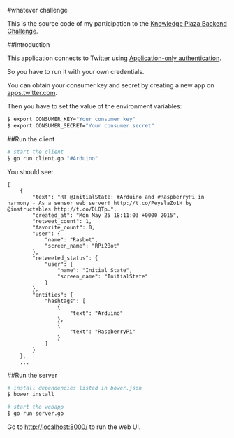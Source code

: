 #whatever challenge

This is the source code of my participation to the [Knowledge Plaza Backend Challenge](https://github.com/whatever-company/challenge/).

##Introduction

This application connects to Twitter using [Application-only authentication](https://dev.twitter.com/oauth/application-only).

So you have to run it with your own credentials.

You can obtain your consumer key and secret by creating a new app on [apps.twitter.com](https://apps.twitter.com/).


Then you have to set the value of the environment variables:

```sh
$ export CONSUMER_KEY="Your consumer key"
$ export CONSUMER_SECRET="Your consumer secret"
```


##Run the client

```sh
# start the client
$ go run client.go "#Arduino"
```

You should see:

```
[
    {
        "text": "RT @InitialState: #Arduino and #RaspberryPi in harmony - As a sensor web server! http://t.co/PeyslaZo1H by @instructables http://t.co/DLQTp…",
        "created_at": "Mon May 25 18:11:03 +0000 2015",
        "retweet_count": 1,
        "favorite_count": 0,
        "user": {
            "name": "Rasbot",
            "screen_name": "RPi2Bot"
        },
        "retweeted_status": {
            "user": {
                "name": "Initial State",
                "screen_name": "InitialState"
            }
        },
        "entities": {
            "hashtags": [
                {
                    "text": "Arduino"
                },
                {
                    "text": "RaspberryPi"
                }
            ]
        }
    },
    ...
```


##Run the server

```sh
# install dependencies listed in bower.json
$ bower install

# start the webapp
$ go run server.go
```

Go to [http://localhost:8000/](http://localhost:8000/) to run the web UI.



